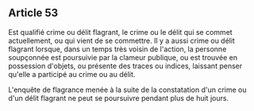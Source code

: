 Article 53
----
Est qualifié crime ou délit flagrant, le crime ou le délit qui se commet
actuellement, ou qui vient de se commettre. Il y a aussi crime ou délit flagrant
lorsque, dans un temps très voisin de l'action, la personne soupçonnée est
poursuivie par la clameur publique, ou est trouvée en possession d'objets, ou
présente des traces ou indices, laissant penser qu'elle a participé au crime ou
au délit.

L'enquête de flagrance menée à la suite de la constatation d'un crime ou d'un
délit flagrant ne peut se poursuivre pendant plus de huit jours.
